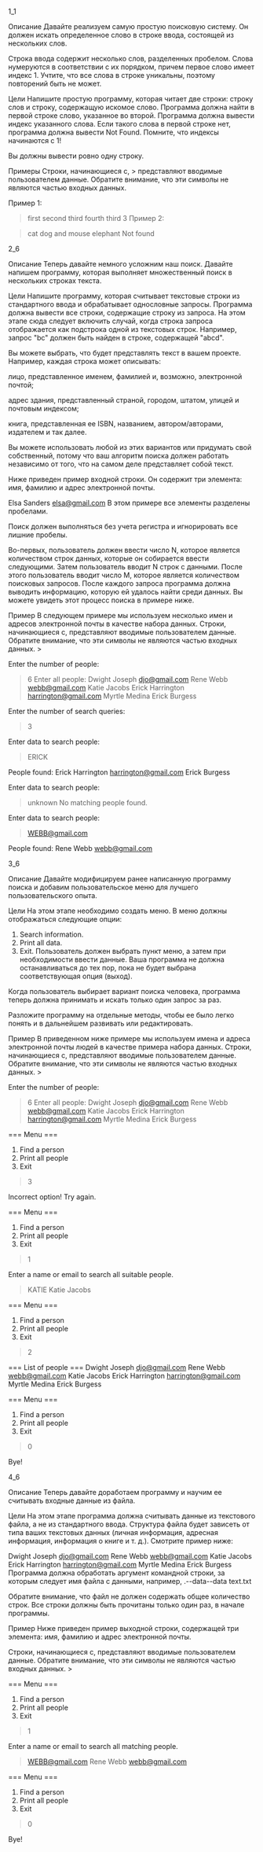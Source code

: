 1_1


Описание
Давайте реализуем самую простую поисковую систему. Он должен искать определенное слово в строке ввода, состоящей из нескольких слов.

Строка ввода содержит несколько слов, разделенных пробелом. Слова нумеруются в соответствии с их порядком, причем первое слово имеет индекс 1. Учтите, что все слова в строке уникальны, поэтому повторений быть не может.

Цели
Напишите простую программу, которая читает две строки: строку слов и строку, содержащую искомое слово. Программа должна найти в первой строке слово, указанное во второй. Программа должна вывести индекс указанного слова. Если такого слова в первой строке нет, программа должна вывести Not Found. Помните, что индексы начинаются с 1!

Вы должны вывести ровно одну строку.

Примеры
Строки, начинающиеся с, > представляют вводимые пользователем данные. Обратите внимание, что эти символы не являются частью входных данных.

Пример 1:

> first second third fourth
> third
3
Пример 2:

> cat dog and mouse
> elephant
Not found


2_6

Описание
Теперь давайте немного усложним наш поиск. Давайте напишем программу, которая выполняет множественный поиск в нескольких строках текста.

Цели
Напишите программу, которая считывает текстовые строки из стандартного ввода и обрабатывает однословные запросы. Программа должна вывести все строки, содержащие строку из запроса. На этом этапе сюда следует включить случай, когда строка запроса отображается как подстрока одной из текстовых строк. Например, запрос "bc" должен быть найден в строке, содержащей "abcd".

Вы можете выбрать, что будет представлять текст в вашем проекте. Например, каждая строка может описывать:

лицо, представленное именем, фамилией и, возможно, электронной почтой;

адрес здания, представленный страной, городом, штатом, улицей и почтовым индексом;

книга, представленная ее ISBN, названием, автором/авторами, издателем и так далее.

Вы можете использовать любой из этих вариантов или придумать свой собственный, потому что ваш алгоритм поиска должен работать независимо от того, что на самом деле представляет собой текст.

Ниже приведен пример входной строки. Он содержит три элемента: имя, фамилию и адрес электронной почты.

Elsa Sanders elsa@gmail.com
В этом примере все элементы разделены пробелами.

Поиск должен выполняться без учета регистра и игнорировать все лишние пробелы.

Во-первых, пользователь должен ввести число N, которое является количеством строк данных, которые он собирается ввести следующими. Затем пользователь вводит N строк с данными. После этого пользователь вводит число М, которое является количеством поисковых запросов. После каждого запроса программа должна выводить информацию, которую ей удалось найти среди данных. Вы можете увидеть этот процесс поиска в примере ниже.

Пример
В следующем примере мы используем несколько имен и адресов электронной почты в качестве набора данных. Строки, начинающиеся с, представляют вводимые пользователем данные. Обратите внимание, что эти символы не являются частью входных данных. >

Enter the number of people:
> 6
Enter all people:
> Dwight Joseph djo@gmail.com
> Rene Webb webb@gmail.com
> Katie Jacobs
> Erick Harrington harrington@gmail.com
> Myrtle Medina
> Erick Burgess

Enter the number of search queries:
> 3

Enter data to search people:
> ERICK

People found:
Erick Harrington harrington@gmail.com
Erick Burgess

Enter data to search people:
> unknown
No matching people found.

Enter data to search people:
> WEBB@gmail.com

People found:
Rene Webb webb@gmail.com


3_6

Описание
Давайте модифицируем ранее написанную программу поиска и добавим пользовательское меню для лучшего пользовательского опыта.

Цели
На этом этапе необходимо создать меню. В меню должны отображаться следующие опции:

1. Search information.
2. Print all data.
0. Exit.
Пользователь должен выбрать пункт меню, а затем при необходимости ввести данные. Ваша программа не должна останавливаться до тех пор, пока не будет выбрана соответствующая опция (выход).

Когда пользователь выбирает вариант поиска человека, программа теперь должна принимать и искать только один запрос за раз.

Разложите программу на отдельные методы, чтобы ее было легко понять и в дальнейшем развивать или редактировать.

Пример
В приведенном ниже примере мы используем имена и адреса электронной почты людей в качестве примера набора данных. Строки, начинающиеся с, представляют вводимые пользователем данные. Обратите внимание, что эти символы не являются частью входных данных. >

Enter the number of people:
> 6
Enter all people:
> Dwight Joseph djo@gmail.com
> Rene Webb webb@gmail.com
> Katie Jacobs
> Erick Harrington harrington@gmail.com
> Myrtle Medina
> Erick Burgess

=== Menu ===
1. Find a person
2. Print all people
0. Exit
> 3

Incorrect option! Try again.

=== Menu ===
1. Find a person
2. Print all people
0. Exit
> 1

Enter a name or email to search all suitable people.
> KATIE
Katie Jacobs

=== Menu ===
1. Find a person
2. Print all people
0. Exit
> 2

=== List of people ===
Dwight Joseph djo@gmail.com
Rene Webb webb@gmail.com
Katie Jacobs
Erick Harrington harrington@gmail.com
Myrtle Medina
Erick Burgess

=== Menu ===
1. Find a person
2. Print all people
0. Exit
> 0

Bye!

4_6

Описание
Теперь давайте доработаем программу и научим ее считывать входные данные из файла.

Цели
На этом этапе программа должна считывать данные из текстового файла, а не из стандартного ввода. Структура файла будет зависеть от типа ваших текстовых данных (личная информация, адресная информация, информация о книге и т. д.). Смотрите пример ниже:

Dwight Joseph djo@gmail.com
Rene Webb webb@gmail.com
Katie Jacobs
Erick Harrington harrington@gmail.com
Myrtle Medina
Erick Burgess
Программа должна обработать аргумент командной строки, за которым следует имя файла с данными, например, .--data--data text.txt

Обратите внимание, что файл не должен содержать общее количество строк. Все строки должны быть прочитаны только один раз, в начале программы.

Пример
Ниже приведен пример выходной строки, содержащей три элемента: имя, фамилию и адрес электронной почты.

Строки, начинающиеся с, представляют вводимые пользователем данные. Обратите внимание, что эти символы не являются частью входных данных. >

=== Menu ===
1. Find a person
2. Print all people
0. Exit
> 1

Enter a name or email to search all matching people.
> WEBB@gmail.com
Rene Webb webb@gmail.com

=== Menu ===
1. Find a person
2. Print all people
0. Exit
> 0

Bye!

